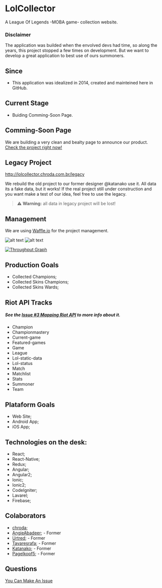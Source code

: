 # LolCollector

A League Of Legends -MOBA game- collection website.

### Disclaimer

The application was builded when the envolved devs had time, so along the years, this project stopped a few times on development.
But we want to develop a great application to best use of ours summoners.

## Since

- This application was idealized in 2014, created and mainteined here in GitHub.

## Current Stage

- Buiding Comming-Soon Page.

## Comming-Soon Page

We are building a very clean and bealty page to announce our product.
[Check the project right now!](http://lolcollector.chroda.com.br)

## Legacy Project
http://lolcollector.chroda.com.br/legacy

We rebuild the old project to our former designer @katanako use it.
All data its  a fake data, but it works!
If the real project still under construction and you want make a test of our idea, feel free to use the legacy.
> :warning: **Warning:** all data in legacy project will be lost!

## Management

We are using [Waffle.io](https://waffle.io/chroda/lolcollector) for the project management.


[badge_todo]:https://badge.waffle.io/chroda/lolcollector.svg?label=todo&title=To-Do "Issues To Do"
[badge_doing]:https://badge.waffle.io/chroda/lolcollector.svg?label=doing&title=Doing "Issues Doing"

![[alt text](http://waffle.io/chroda/lolcollector)][badge_todo]
![[alt text](http://waffle.io/chroda/lolcollector)][badge_doing]

[![Throughput Graph](https://graphs.waffle.io/chroda/lolcollector/throughput.svg)](https://waffle.io/chroda/lolcollector/metrics/throughput)

## Production Goals

- Collected Champions;
- Collected Skins Champions;
- Collected Skins Wards;

## Riot API Tracks

##### See the *[Issue #3 Mapping Riot API](https://github.com/chroda/lolcollector/issues/3)* to more info about it.

- Champion
- Championmastery
- Current-game
- Featured-games
- Game
- League
- Lol-static-data
- Lol-status
- Match
- Matchlist
- Stats
- Summoner
- Team

## Plataform Goals

- Web Site;
- Android App;
- iOS App;

## Technologies on the desk:

- React;
- React-Native;
- Redux;
- Angular;
- Angular2;
- Ionic;
- Ionic2;
- CodeIgniter;
- Lavarel;
- Firebase;

## Colaborators

- [chroda](https://github.com/chroda);
- [AngieAbadeer](https://github.com/angieabadeer); - Former
- [Urtred](https://github.com/urtred); - Former
- [Tavaresrafa](https://github.com/tavaresrafa); - Former
- [Katanako](https://github.com/Katanako); - Former
- [Pagelkopf5](https://github.com/Pagelkopf5); - Former

## Questions

[You Can Make An Issue](https://github.com/chroda/lolcollector/issues)
